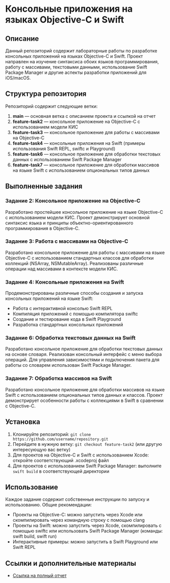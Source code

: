 # Консольные приложения на языках Objective-C и Swift

## Описание
Данный репозиторий содержит лабораторные работы по разработке консольных приложений на языках Objective-C и Swift. Проект направлен на изучение синтаксиса обоих языков программирования, работу с массивами, текстовыми данными, использование Swift Package Manager и другие аспекты разработки приложений для iOS/macOS.

## Структура репозитория
Репозиторий содержит следующие ветки:

1. **main** — основная ветка с описанием проекта и ссылкой на отчет
2. **feature-task2** — консольное приложение на Objective-C с использованием модели КИС
3. **feature-task3** — консольное приложение для работы с массивами на Objective-C 
4. **feature-task4** — консольные приложения на Swift (примеры использования Swift REPL, swiftc и Playground)
5. **feature-task6** — консольное приложение для обработки текстовых данных с использованием Swift Package Manager
6. **feature-task7** — консольное приложение для обработки массивов на языке Swift с использованием опциональных типов данных

## Выполненные задания

### Задание 2: Консольное приложение на Objective-C
Разработано простейшее консольное приложение на языке Objective-C с использованием модели КИС. Проект демонстрирует основной синтаксис языка и принципы объектно-ориентированного программирования в Objective-C.

### Задание 3: Работа с массивами на Objective-C
Разработано консольное приложение для работы с массивами на языке Objective-C с использованием стандартных классов для обработки коллекций (NSArray, NSMutableArray). Реализованы различные операции над массивами в контексте модели КИС.

### Задание 4: Консольные приложения на Swift
Продемонстрированы различные способы создания и запуска консольных приложений на языке Swift:
- Работа с интерактивной консолью Swift REPL
- Компиляция приложений с помощью компилятора swiftc
- Создание и тестирование кода в Swift Playground
- Разработка стандартных консольных приложений

### Задание 6: Обработка текстовых данных на Swift
Разработано консольное приложение для обработки текстовых данных на основе словаря. Реализован консольный интерфейс с меню выбора операций. Для управления зависимостями и подключения пакета для работы со словарем использован Swift Package Manager.

### Задание 7: Обработка массивов на Swift
Разработано консольное приложение для обработки массивов на языке Swift с использованием опциональных типов данных и классов. Проект демонстрирует особенности работы с коллекциями в Swift в сравнении с Objective-C.

## Установка
1. Клонируйте репозиторий: `git clone https://github.com/username/repository.git`
2. Перейдите в нужную ветку: `git checkout feature-task2` (или другую интересующую вас ветку)
3. Для проектов на Objective-C и Swift с использованием Xcode: откройте соответствующий .xcodeproj файл
4. Для проектов с использованием Swift Package Manager: выполните `swift build` в соответствующей директории

## Использование
Каждое задание содержит собственные инструкции по запуску и использованию. Общие рекомендации:

- Проекты на Objective-C: можно запустить через Xcode или скомпилировать через командную строку с помощью clang
- Проекты на Swift: можно запустить через Xcode, скомпилировать с помощью swiftc или использовать Swift Package Manager (команды: swift build, swift run)
- Интерактивные примеры: можно запустить в Swift Playground или Swift REPL

## Ссылки и дополнительные материалы
- [Ссылка на полный отчет](https://docs.google.com/document/d/11MTnQVdRl_SHIqUnoWsK-TCVMeCssENy8z-g5ZGyVg0/edit?tab=t.0)
